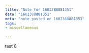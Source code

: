 ```yaml
---
title: "Note for 1602388881351"
date: "1602388881351"
meta: "note posted on 1602388881351"
tags:
- miscellaneous

---
```

test 8

